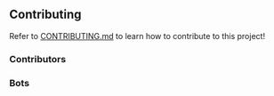 ## Contributing

Refer to [CONTRIBUTING.md](https://github.com/guibranco/CrispyWaffle/blob/main/CONTRIBUTING.md) to learn how to contribute to this project!

### Contributors

<!-- readme: collaborators,contributors,snyk-bot/-,guistracini-outsurance-ie/-,codefactor-io[bot]/- -start -->
<!-- readme: collaborators,contributors,snyk-bot/-,guistracini-outsurance-ie/-,codefactor-io[bot]/- -end -->

### Bots

<!-- readme: snyk-bot,codefactor-io[bot],bots -start -->
<!-- readme: snyk-bot,codefactor-io[bot],bots -end -->
